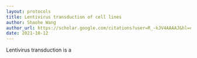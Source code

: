 ```yaml
---
layout: protocols
title: Lentivirus transduction of cell lines
author: Shaohe Wang
author_url: https://scholar.google.com/citations?user=R_-kJV4AAAAJ&hl=en
date: 2021-10-12
---
```


Lentivirus transduction is a 
